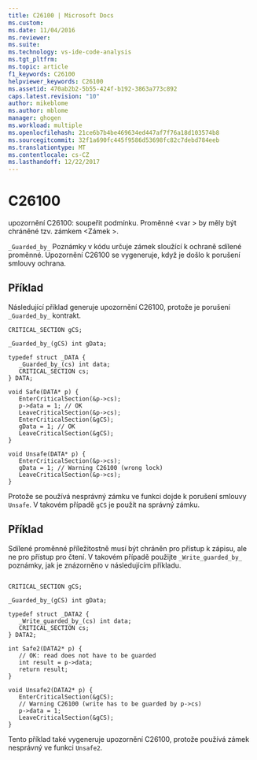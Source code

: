 ```yaml
---
title: C26100 | Microsoft Docs
ms.custom: 
ms.date: 11/04/2016
ms.reviewer: 
ms.suite: 
ms.technology: vs-ide-code-analysis
ms.tgt_pltfrm: 
ms.topic: article
f1_keywords: C26100
helpviewer_keywords: C26100
ms.assetid: 470ab2b2-5b55-424f-b192-3863a773c892
caps.latest.revision: "10"
author: mikeblome
ms.author: mblome
manager: ghogen
ms.workload: multiple
ms.openlocfilehash: 21ce6b7b4be469634ed447af7f76a18d103574b8
ms.sourcegitcommit: 32f1a690fc445f9586d53698fc82c7debd784eeb
ms.translationtype: MT
ms.contentlocale: cs-CZ
ms.lasthandoff: 12/22/2017
---
```

# <a name="c26100"></a>C26100
upozornění C26100: soupeřit podmínku. Proměnné \<var > by měly být chráněné tzv. zámkem \<Zámek >.  
  
 `_Guarded_by_` Poznámky v kódu určuje zámek sloužící k ochraně sdílené proměnné. Upozornění C26100 se vygeneruje, když je došlo k porušení smlouvy ochrana.  
  
## <a name="example"></a>Příklad  
 Následující příklad generuje upozornění C26100, protože je porušení `_Guarded_by_` kontrakt.  
  
```  
CRITICAL_SECTION gCS;   
  
_Guarded_by_(gCS) int gData;   
  
typedef struct _DATA {   
   _Guarded_by_(cs) int data;   
   CRITICAL_SECTION cs;   
} DATA;   
  
void Safe(DATA* p) {   
   EnterCriticalSection(&p->cs);   
   p->data = 1; // OK   
   LeaveCriticalSection(&p->cs);   
   EnterCriticalSection(&gCS);   
   gData = 1; // OK   
   LeaveCriticalSection(&gCS);   
}   
  
void Unsafe(DATA* p) {   
   EnterCriticalSection(&p->cs);   
   gData = 1; // Warning C26100 (wrong lock)   
   LeaveCriticalSection(&p->cs);   
}  
```  
  
 Protože se používá nesprávný zámku ve funkci dojde k porušení smlouvy `Unsafe`. V takovém případě `gCS` je použít na správný zámku.  
  
## <a name="example"></a>Příklad  
 Sdílené proměnné příležitostně musí být chráněn pro přístup k zápisu, ale ne pro přístup pro čtení. V takovém případě použijte `_Write_guarded_by_` poznámky, jak je znázorněno v následujícím příkladu.  
  
```  
  
CRITICAL_SECTION gCS;   
  
_Guarded_by_(gCS) int gData;   
  
typedef struct _DATA2 {   
   _Write_guarded_by_(cs) int data;   
   CRITICAL_SECTION cs;   
} DATA2;   
  
int Safe2(DATA2* p) {   
   // OK: read does not have to be guarded   
   int result = p->data;   
   return result;   
}   
  
void Unsafe2(DATA2* p) {   
   EnterCriticalSection(&gCS);   
   // Warning C26100 (write has to be guarded by p->cs)   
   p->data = 1;   
   LeaveCriticalSection(&gCS);   
}   
```  
  
 Tento příklad také vygeneruje upozornění C26100, protože používá zámek nesprávný ve funkci `Unsafe2`.